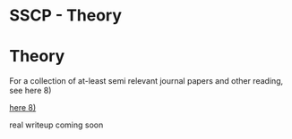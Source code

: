 # SSCP - Theory

# Theory

For a collection of at-least semi relevant journal papers and other reading, see here 8)

[here 8)](https://drive.google.com/drive/u/0/folders/13Mx0kvlZaGFw-UIYkyE6C9jmjgD845kb)

real writeup coming soon

